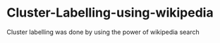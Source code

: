 # Cluster-Labelling-using-wikipedia
Cluster labelling was done by using the power of wikipedia search
